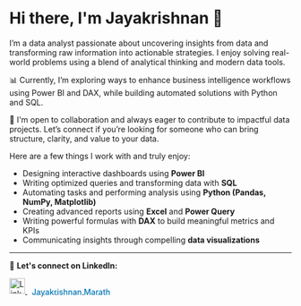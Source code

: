 # Hi there, I'm Jayakrishnan 👋

I’m a data analyst passionate about uncovering insights from data and transforming raw information into actionable strategies. I enjoy solving real-world problems using a blend of analytical thinking and modern data tools.

📊 Currently, I’m exploring ways to enhance business intelligence workflows using Power BI and DAX, while building automated solutions with Python and SQL.  

🤝 I'm open to collaboration and always eager to contribute to impactful data projects. Let’s connect if you’re looking for someone who can bring structure, clarity, and value to your data.

Here are a few things I work with and truly enjoy:

- Designing interactive dashboards using **Power BI**  
- Writing optimized queries and transforming data with **SQL**  
- Automating tasks and performing analysis using **Python (Pandas, NumPy, Matplotlib)**  
- Creating advanced reports using **Excel** and **Power Query**  
- Writing powerful formulas with **DAX** to build meaningful metrics and KPIs  
- Communicating insights through compelling **data visualizations**

---

🔗 **Let's connect on LinkedIn:**
  
<p align="left">
  <a href="https://www.linkedin.com/in/jayakrishnan-marath/" target="_blank" rel="noopener noreferrer">
    <img src="https://content.linkedin.com/content/dam/me/business/en-us/amp/brand-site/v2/bg/LI-Bug.svg.original.svg" alt="LinkedIn" width="28" height="28">
    <span style="margin-left: 8px; vertical-align: middle; color: #0077B5; font-weight: 500;">Jayakrishnan Marath</span>
  </a>
</p>

